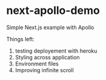 # next-apollo-demo
Simple Next.js example with Apollo

Things left:
1. testing deployement with heroku
2. Styling across application
3. Environment files
4. Improving infinite scroll
